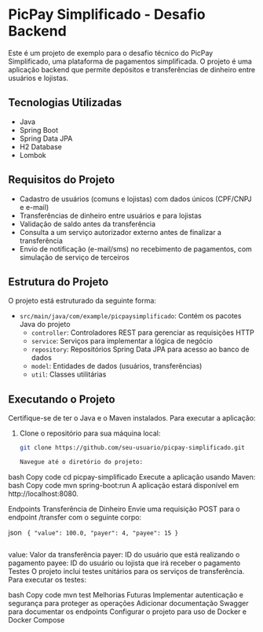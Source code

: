 # PicPay Simplificado - Desafio Backend

Este é um projeto de exemplo para o desafio técnico do PicPay Simplificado, uma plataforma de pagamentos simplificada. O projeto é uma aplicação backend que permite depósitos e transferências de dinheiro entre usuários e lojistas.

## Tecnologias Utilizadas

- Java
- Spring Boot
- Spring Data JPA
- H2 Database
- Lombok

## Requisitos do Projeto

- Cadastro de usuários (comuns e lojistas) com dados únicos (CPF/CNPJ e e-mail)
- Transferências de dinheiro entre usuários e para lojistas
- Validação de saldo antes da transferência
- Consulta a um serviço autorizador externo antes de finalizar a transferência
- Envio de notificação (e-mail/sms) no recebimento de pagamentos, com simulação de serviço de terceiros

## Estrutura do Projeto

O projeto está estruturado da seguinte forma:

- `src/main/java/com/example/picpaysimplificado`: Contém os pacotes Java do projeto
  - `controller`: Controladores REST para gerenciar as requisições HTTP
  - `service`: Serviços para implementar a lógica de negócio
  - `repository`: Repositórios Spring Data JPA para acesso ao banco de dados
  - `model`: Entidades de dados (usuários, transferências)
  - `util`: Classes utilitárias

## Executando o Projeto

Certifique-se de ter o Java e o Maven instalados. Para executar a aplicação:

1. Clone o repositório para sua máquina local:

   ```bash
   git clone https://github.com/seu-usuario/picpay-simplificado.git

   Navegue até o diretório do projeto:
bash
Copy code
cd picpay-simplificado
Execute a aplicação usando Maven:
bash
Copy code
mvn spring-boot:run
A aplicação estará disponível em http://localhost:8080.

Endpoints
Transferência de Dinheiro
Envie uma requisição POST para o endpoint /transfer com o seguinte corpo:

json
<code>
{
  "value": 100.0,
  "payer": 4,
  "payee": 15
}

</code>
value: Valor da transferência
payer: ID do usuário que está realizando o pagamento
payee: ID do usuário ou lojista que irá receber o pagamento
Testes
O projeto inclui testes unitários para os serviços de transferência. Para executar os testes:

bash
Copy code
mvn test
Melhorias Futuras
Implementar autenticação e segurança para proteger as operações
Adicionar documentação Swagger para documentar os endpoints
Configurar o projeto para uso de Docker e Docker Compose
